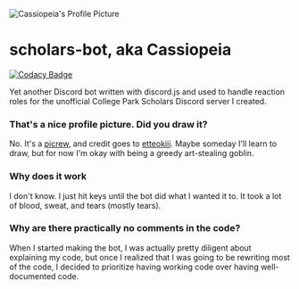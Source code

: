 ![Cassiopeia's Profile Picture](https://images-ext-1.discordapp.net/external/_bJmVhKqmhh9FvF4zoHjKyzywV3em3AF8omj-Sfe6QA/https/cdn.discordapp.com/avatars/732727661238943824/2ec8ffd42e2becae83e388579159cfbd.webp)
# scholars-bot, aka Cassiopeia

[![Codacy Badge](https://api.codacy.com/project/badge/Grade/ff6d5b8ae3fa4457a6c2664831bd3cb0)](https://app.codacy.com/manual/padkinsdev/scholars-bot?utm_source=github.com&utm_medium=referral&utm_content=padkinsdev/scholars-bot&utm_campaign=Badge_Grade_Dashboard)

Yet another Discord bot written with discord.js and used to handle reaction roles for the unofficial College Park Scholars Discord server I created.

### That's a nice profile picture. Did you draw it?
No. It's a [picrew](https://picrew.me/image_maker/19083), and credit goes to [etteokiii](https://twitter.com/etteokiii). Maybe someday I'll learn to draw, but for now I'm okay with being a greedy art-stealing goblin.

### Why does it work
I don't know. I just hit keys until the bot did what I wanted it to. It took a lot of blood, sweat, and tears (mostly tears).

### Why are there practically no comments in the code?
When I started making the bot, I was actually pretty diligent about explaining my code, but once I realized that I was going to be rewriting most of the code, I decided to prioritize having working code over having well-documented code.